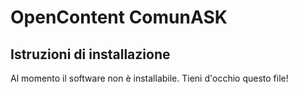 # OpenContent ComunASK

## Istruzioni di installazione 

Al momento il software non è installabile.
Tieni d'occhio questo file!

